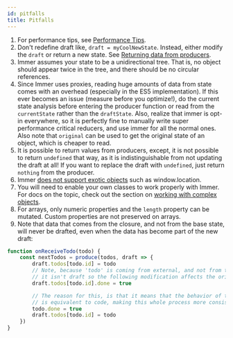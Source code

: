 ```yaml
---
id: pitfalls
title: Pitfalls
---
```


<center>
<div data-ea-publisher="immerjs" data-ea-type="image" class="horizontal bordered"></div>
</center>

1. For performance tips, see [Performance Tips](https://immerjs.github.io/immer/docs/performance/#performance-tips).
1. Don't redefine draft like, `draft = myCoolNewState`. Instead, either modify the `draft` or return a new state. See [Returning data from producers](https://immerjs.github.io/immer/docs/return).
1. Immer assumes your state to be a unidirectional tree. That is, no object should appear twice in the tree, and there should be no circular references.
1. Since Immer uses proxies, reading huge amounts of data from state comes with an overhead (especially in the ES5 implementation). If this ever becomes an issue (measure before you optimize!), do the current state analysis before entering the producer function or read from the `currentState` rather than the `draftState`. Also, realize that immer is opt-in everywhere, so it is perfectly fine to manually write super performance critical reducers, and use immer for all the normal ones. Also note that `original` can be used to get the original state of an object, which is cheaper to read.
1. It is possible to return values from producers, except, it is not possible to return `undefined` that way, as it is indistinguishable from not updating the draft at all! If you want to replace the draft with `undefined`, just return `nothing` from the producer.
1. Immer [does not support exotic objects](https://github.com/immerjs/immer/issues/504) such as window.location.
1. You will need to enable your own classes to work properly with Immer. For docs on the topic, check out the section on [working with complex objects](https://immerjs.github.io/immer/docs/complex-objects).
1. For arrays, only numeric properties and the `length` property can be mutated. Custom properties are not preserved on arrays.
1. Note that data that comes from the closure, and not from the base state, will never be drafted, even when the data has become part of the new draft:

```javascript
function onReceiveTodo(todo) {
	const nextTodos = produce(todos, draft => {
		draft.todos[todo.id] = todo
		// Note, because 'todo' is coming from external, and not from the 'draft',
		// it isn't draft so the following modification affects the original todo!
		draft.todos[todo.id].done = true

		// The reason for this, is that it means that the behavior of the 2 lines above
		// is equivalent to code, making this whole process more consistent
		todo.done = true
		draft.todos[todo.id] = todo
	})
}
```
